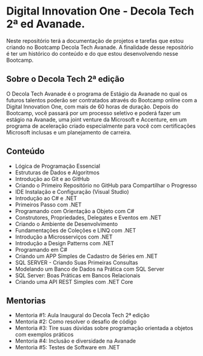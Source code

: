 # Digital Innovation One - Decola Tech 2ª ed Avanade.
Neste repositório terá a documentação de projetos e tarefas que estou criando no Bootcamp Decola Tech Avanade.
A finalidade desse repositório é ter um histórico do conteúdo e do que estou desenvolvendo nesse Bootcamp.

## Sobre o Decola Tech 2ª edição
O Decola Tech Avanade é o programa de Estágio da Avanade no qual os futuros talentos poderão ser contratados através do Bootcamp online com a Digital Innovation One, com mais de 60 horas de duração. Depois do Bootcamp, você passará por um processo seletivo e poderá fazer um estágio na Avanade, uma joint venture da Microsoft e Accenture, em um programa de aceleração criado especialmente para você com certificações Microsoft inclusas e um planejamento de carreira.

## Conteúdo 
- Lógica de Programação Essencial
- Estruturas de Dados e Algoritmos
- Introdução ao Git e ao GitHub
- Criando o Primeiro Repositório no GitHub para Compartilhar o Progresso
- IDE Instalação e Configuração (Visual Studio)
- Introdução ao C# e .NET
- Primeiros Passo com .NET
- Programando com Orientação a Objeto com C#
- Construtores, Propriedades, Delegates e Eventos em .NET
- Criando o Ambiente de Desenvolvimento
- Fundamentações de Coleções e LINQ com .NET
- Introdução a Microsserviços com .NET
- Introdução a Design Patterns com .NET
- Programando em C#
- Criando um APP Simples de Cadastro de Séries em .NET
- SQL SERVER - Criando Suas Primeiras Consultas
- Modelando um Banco de Dados na Prática com SQL Server
- SQL Server: Boas Práticas em Bancos Relacionais 
- Criando uma API REST Simples com .NET Core

## Mentorias
- Mentoria #1: Aula Inaugural do Decola Tech 2ª edição
- Mentoria #2: Como resolver o desafio de código
- Mentoria #3: Tire suas dúvidas sobre programação orientada a objetos com exemplos práticos
- Mentoria #4: Inclusão e diversidade na Avanade
- Mentoria #5: Testes de Software em .NET
